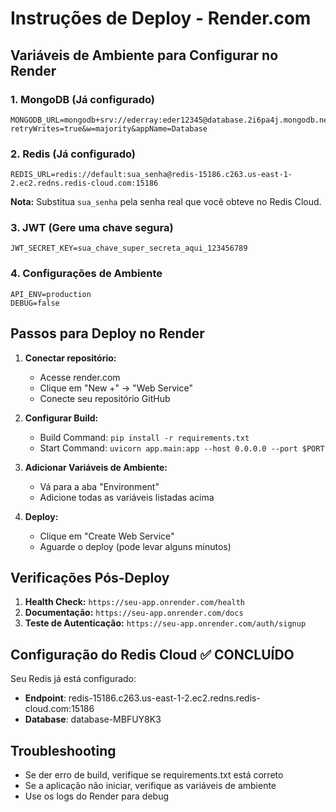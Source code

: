 # Instruções de Deploy - Render.com

## Variáveis de Ambiente para Configurar no Render

### 1. MongoDB (Já configurado)
```
MONGODB_URL=mongodb+srv://ederray:eder12345@database.2i6pa4j.mongodb.net/?retryWrites=true&w=majority&appName=Database
```

### 2. Redis (Já configurado)
```
REDIS_URL=redis://default:sua_senha@redis-15186.c263.us-east-1-2.ec2.redns.redis-cloud.com:15186
```
**Nota:** Substitua `sua_senha` pela senha real que você obteve no Redis Cloud.

### 3. JWT (Gere uma chave segura)
```
JWT_SECRET_KEY=sua_chave_super_secreta_aqui_123456789
```

### 4. Configurações de Ambiente
```
API_ENV=production
DEBUG=false
```

## Passos para Deploy no Render

1. **Conectar repositório:**
   - Acesse render.com
   - Clique em "New +" → "Web Service"
   - Conecte seu repositório GitHub

2. **Configurar Build:**
   - Build Command: `pip install -r requirements.txt`
   - Start Command: `uvicorn app.main:app --host 0.0.0.0 --port $PORT`

3. **Adicionar Variáveis de Ambiente:**
   - Vá para a aba "Environment"
   - Adicione todas as variáveis listadas acima

4. **Deploy:**
   - Clique em "Create Web Service"
   - Aguarde o deploy (pode levar alguns minutos)

## Verificações Pós-Deploy

1. **Health Check:** `https://seu-app.onrender.com/health`
2. **Documentação:** `https://seu-app.onrender.com/docs`
3. **Teste de Autenticação:** `https://seu-app.onrender.com/auth/signup`

## Configuração do Redis Cloud ✅ CONCLUÍDO

Seu Redis já está configurado:
- **Endpoint**: redis-15186.c263.us-east-1-2.ec2.redns.redis-cloud.com:15186
- **Database**: database-MBFUY8K3

## Troubleshooting

- Se der erro de build, verifique se requirements.txt está correto
- Se a aplicação não iniciar, verifique as variáveis de ambiente
- Use os logs do Render para debug 